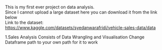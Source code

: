 This is my first ever project on data analysis.   
Since I cannot upload a large dataset here you can download it from the link below  
Link to the dataset: https://www.kaggle.com/datasets/syedanwarafridi/vehicle-sales-data/data

1.Sales Analysis 
      Consists of Data Wrangling and Visualisation
      Change Dataframe path to your own path for it to work
